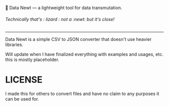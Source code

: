🦎 Data Newt — a lightweight tool for data transmutation. 

###### Technically that's : lizard : not a :newt: but it's close!

---

Data Newt is a simple CSV to JSON converter that doesn't use heavier libraries.


Will update when I have finalized everything with examples and usages, etc. this is mostly placeholder.


# LICENSE
I made this for others to convert files and have no claim to any purposes it can be used for.